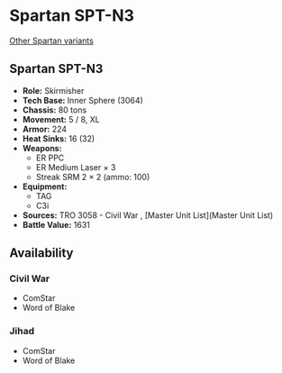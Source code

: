 # Spartan SPT-N3 

[Other Spartan variants](../spartan.md) 

## Spartan SPT-N3 

- **Role:** Skirmisher 
- **Tech Base:** Inner Sphere (3064) 
- **Chassis:** 80 tons 
- **Movement:** 5 / 8, XL 
- **Armor:** 224 
- **Heat Sinks:** 16 (32) 
- **Weapons:** 
  - ER PPC 
  - ER Medium Laser × 3 
  - Streak SRM 2 × 2 (ammo: 100) 
- **Equipment:** 
  - TAG 
  - C3i 
- **Sources:** TRO 3058 - Civil War , [Master Unit List](Master Unit List) 
- **Battle Value:** 1631 

## Availability 

### Civil War 

- ComStar 
- Word of Blake 

### Jihad 

- ComStar 
- Word of Blake 

